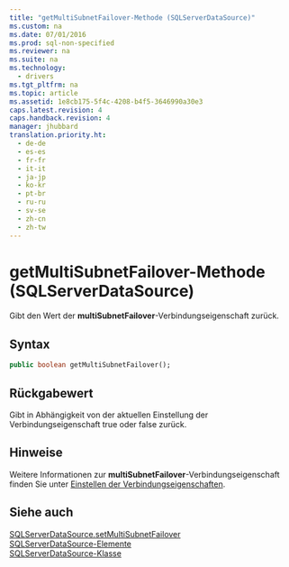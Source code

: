 ```yaml
---
title: "getMultiSubnetFailover-Methode (SQLServerDataSource)"
ms.custom: na
ms.date: 07/01/2016
ms.prod: sql-non-specified
ms.reviewer: na
ms.suite: na
ms.technology: 
  - drivers
ms.tgt_pltfrm: na
ms.topic: article
ms.assetid: 1e8cb175-5f4c-4208-b4f5-3646990a30e3
caps.latest.revision: 4
caps.handback.revision: 4
manager: jhubbard
translation.priority.ht: 
  - de-de
  - es-es
  - fr-fr
  - it-it
  - ja-jp
  - ko-kr
  - pt-br
  - ru-ru
  - sv-se
  - zh-cn
  - zh-tw
---
```

# getMultiSubnetFailover-Methode (SQLServerDataSource)
  Gibt den Wert der **multiSubnetFailover**\-Verbindungseigenschaft zurück.  
  
## Syntax  
  
```vb  
public boolean getMultiSubnetFailover();  
```  
  
## Rückgabewert  
 Gibt in Abhängigkeit von der aktuellen Einstellung der Verbindungseigenschaft true oder false zurück.  
  
## Hinweise  
 Weitere Informationen zur **multiSubnetFailover**\-Verbindungseigenschaft finden Sie unter [Einstellen der Verbindungseigenschaften](../content/Setting-the-Connection-Properties.md).  
  
## Siehe auch  
 [SQLServerDataSource.setMultiSubnetFailover](../content/setMultiSubnetFailover-Method--SQLServerDataSource-.md)   
 [SQLServerDataSource-Elemente](../content/SQLServerDataSource-Members.md)   
 [SQLServerDataSource-Klasse](../content/SQLServerDataSource-Class.md)  
  
  